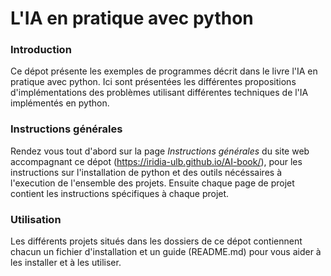 # L'IA en pratique avec python
### Introduction 
Ce dépot présente les exemples de programmes décrit dans le livre
l'IA en pratique avec python.
Ici sont présentées les différentes propositions d'implémentations des problèmes
utilisant différentes techniques de l'IA implémentés en python.

### Instructions générales 
Rendez vous tout d'abord sur la page *Instructions générales* du site web accompagnant
ce dépot (https://iridia-ulb.github.io/AI-book/), pour les instructions
sur l'installation de python et des outils nécéssaires à l'execution de l'ensemble des 
projets. Ensuite chaque page de projet contient les instructions spécifiques à chaque projet.


### Utilisation
Les différents projets situés dans les dossiers de ce dépot contiennent chacun 
un fichier d'installation et un guide (README.md) pour vous aider à les installer
et à les utiliser.
